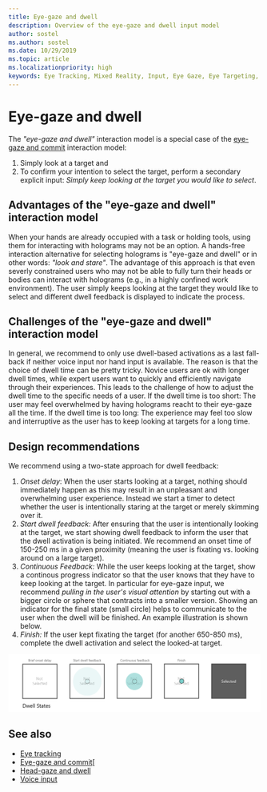 ```yaml
---
title: Eye-gaze and dwell
description: Overview of the eye-gaze and dwell input model
author: sostel
ms.author: sostel
ms.date: 10/29/2019
ms.topic: article
ms.localizationpriority: high
keywords: Eye Tracking, Mixed Reality, Input, Eye Gaze, Eye Targeting, HoloLens 2, Eye-based Selection, Dwell
---
```


# Eye-gaze and dwell

The _"eye-gaze and dwell"_ interaction model is a special case of the [eye-gaze and commit](gaze-and-commit.md) interaction model:
1. Simply look at a target and 
2. To confirm your intention to select the target, perform a secondary explicit input: _Simply keep looking at the target you would like to select_.

## Advantages of the "eye-gaze and dwell" interaction model 
When your hands are already occupied with a task or holding tools, using them for interacting with holograms may not be an option.
A hands-free interaction alternative for selecting holograms is "eye-gaze and dwell" or in other words: _"look and stare"_. 
The advantage of this approach is that even severly constrained users who may not be able to fully turn their heads or bodies can interact with holograms (e.g., in a highly confined work environment).
The user simply keeps looking at the target they would like to select and different dwell feedback is displayed to indicate the process.


## Challenges of the "eye-gaze and dwell" interaction model
In general, we  recommend to only use dwell-based activations as a last fall-back if neither voice input nor hand input is available. 
The reason is that the choice of dwell time can be pretty tricky. Novice users are ok with longer dwell times, while expert users want to quickly and efficiently navigate through their experiences. 
This leads to the challenge of how to adjust the dwell time to the specific needs of a user.
If the dwell time is too short: The user may feel overwhelmed by having holograms reacht to their eye-gaze all the time. 
If the dwell time is too long: The experience may feel too slow and interruptive as the user has to keep looking at targets for a long time.

## Design recommendations
We recommend using a two-state approach for dwell feedback:
1. *Onset delay*: When the user starts looking at a target, nothing should immediately happen as this may result in an unpleasant and overwhelming user experience. Instead we start a timer to detect whether the user is intentionally staring at the target or merely skimming over it.
2. *Start dwell feedback:* After ensuring that the user is intentionally looking at the target, we start showing dwell feedback to inform the user that the dwell activation is being initiated. We recommend an onset time of 150-250 ms in a given proximity (meaning the user is fixating vs. looking around on a large target).  
3. *Continuous Feedback:* While the user keeps looking at the target, show a continous progress indicator so that the user knows that they have to keep looking at the target. In particular for eye-gaze input, we recommend _pulling in the user's visual attention_ by starting out with a bigger circle or sphere that contracts into a smaller version. Showing an indicator for the final state (small circle) helps to communicate to the user when the dwell will be finished. An example illustration is shown below. 
4. *Finish:* If the user kept fixating the target (for another 650-850 ms), complete the dwell activation and select the looked-at target.

![Dwell states](images/eyes_dwellstate_recommendation.png)<br>

## See also
* [Eye tracking](eye-tracking.md)
* [Eye-gaze and commit](eye-gaze-and-commit.md)[
* [Head-gaze and dwell](gaze-and-dwell.md)
* [Voice input](voice-design.md)

